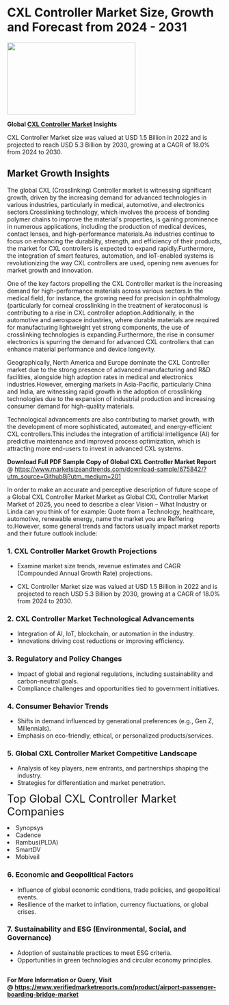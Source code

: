 <H1>CXL Controller Market Size, Growth and Forecast from 2024 - 2031</H1><img class="aligncenter size-medium wp-image-584254" src="https://thirdeyenews.in/wp-content/uploads/2024/09/Global-Market-Research-300x168.jpeg" alt="" width="300" height="168" /><p><strong>Global&nbsp;<a href="https://www.marketsizeandtrends.com/download-sample/675842/?utm_source=Github8j?utm_medium=201">CXL Controller Market</a> Insights</strong></p><p>CXL Controller Market size was valued at USD 1.5 Billion in 2022 and is projected to reach USD 5.3 Billion by 2030, growing at a CAGR of 18.0% from 2024 to 2030.</p><p><h2>Market Growth Insights</h2> <p>The global CXL (Crosslinking) Controller market is witnessing significant growth, driven by the increasing demand for advanced technologies in various industries, particularly in medical, automotive, and electronics sectors.Crosslinking technology, which involves the process of bonding polymer chains to improve the material's properties, is gaining prominence in numerous applications, including the production of medical devices, contact lenses, and high-performance materials.As industries continue to focus on enhancing the durability, strength, and efficiency of their products, the market for CXL controllers is expected to expand rapidly.Furthermore, the integration of smart features, automation, and IoT-enabled systems is revolutionizing the way CXL controllers are used, opening new avenues for market growth and innovation.</p> <p>One of the key factors propelling the CXL Controller market is the increasing demand for high-performance materials across various sectors.In the medical field, for instance, the growing need for precision in ophthalmology (particularly for corneal crosslinking in the treatment of keratoconus) is contributing to a rise in CXL controller adoption.Additionally, in the automotive and aerospace industries, where durable materials are required for manufacturing lightweight yet strong components, the use of crosslinking technologies is expanding.Furthermore, the rise in consumer electronics is spurring the demand for advanced CXL controllers that can enhance material performance and device longevity.</p> <p>Geographically, North America and Europe dominate the CXL Controller market due to the strong presence of advanced manufacturing and R&D facilities, alongside high adoption rates in medical and electronics industries.However, emerging markets in Asia-Pacific, particularly China and India, are witnessing rapid growth in the adoption of crosslinking technologies due to the expansion of industrial production and increasing consumer demand for high-quality materials.</p> <p>Technological advancements are also contributing to market growth, with the development of more sophisticated, automated, and energy-efficient CXL controllers.This includes the integration of artificial intelligence (AI) for predictive maintenance and improved process optimization, which is attracting more end-users to invest in advanced CXL systems.</p> <p><span class=""><strong>Download Full PDF Sample Copy of Global CXL Controller Market Report</strong> @ <a href="https://www.marketsizeandtrends.com/download-sample/675842/?utm_source=Github8j?utm_medium=201" target="_blank">https://www.marketsizeandtrends.com/download-sample/675842/?utm_source=Github8j?utm_medium=201</a></span></p><p>In order to make an accurate and perceptive description of future scope of a Global&nbsp;CXL Controller Market Market as Global&nbsp;CXL Controller Market Market of 2025, you need to describe a clear Vision &ndash; What Industry or Linda can you think of for example: Quote from a Technology, healthcare, automotive, renewable energy, name the market you are Reffering to.However, some general trends and factors usually impact market reports and their future outlook include:</p><h3>1.&nbsp;<strong>CXL Controller Market Growth Projections</strong></h3><ul><li>Examine market size trends, revenue estimates and CAGR (Compounded Annual Growth Rate) projections.</li><li><p>CXL Controller Market size was valued at USD 1.5 Billion in 2022 and is projected to reach USD 5.3 Billion by 2030, growing at a CAGR of 18.0% from 2024 to 2030.</p></li></ul><h3>2.&nbsp;<strong>CXL Controller Market Technological Advancements</strong></h3><ul><li>Integration of AI, IoT, blockchain, or automation in the industry.</li><li>Innovations driving cost reductions or improving efficiency.</li></ul><h3>3.&nbsp;<strong>Regulatory and Policy Changes</strong></h3><ul><li>Impact of global and regional regulations, including sustainability and carbon-neutral goals.</li><li>Compliance challenges and opportunities tied to government initiatives.</li></ul><h3>4.&nbsp;<strong>Consumer Behavior Trends</strong></h3><ul><li>Shifts in demand influenced by generational preferences (e.g., Gen Z, Millennials).</li><li>Emphasis on eco-friendly, ethical, or personalized products/services.</li></ul><h3>5.&nbsp;<strong>Global CXL Controller Market Competitive Landscape</strong></h3><ul><li>Analysis of key players, new entrants, and partnerships shaping the industry.</li><li>Strategies for differentiation and market penetration.</li></ul><p data-pm-slice="1 1 []"><span style="color: inherit; font-family: inherit; font-size: 25px;">Top Global CXL Controller Market Companies</span></p><div class="" data-test-id=""><p><li>Synopsys</li><li> Cadence</li><li> Rambus(PLDA)</li><li> SmartDV</li><li> Mobiveil</li></p></div><h3>6.&nbsp;<strong>Economic and Geopolitical Factors</strong></h3><ul><li>Influence of global economic conditions, trade policies, and geopolitical events.</li><li>Resilience of the market to inflation, currency fluctuations, or global crises.</li></ul><h3>7.&nbsp;<strong>Sustainability and ESG (Environmental, Social, and Governance)</strong></h3><ul><li>Adoption of sustainable practices to meet ESG criteria.</li><li>Opportunities in green technologies and circular economy principles.</li></ul><h2><strong style="font-size: 14px;">For More Information or Query, Visit @&nbsp;</strong><a style="background-color: #ffffff; font-size: 14px;" href="https://www.marketsizeandtrends.com/report/cxl-controller-market/" target="_blank">https://www.verifiedmarketreports.com/product/airport-passenger-boarding-bridge-market</a></h2>